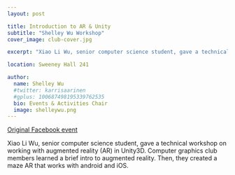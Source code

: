 ```yaml
---
layout: post

title: Introduction to AR & Unity
subtitle: "Shelley Wu Workshop"
cover_image: club-cover.jpg

excerpt: "Xiao Li Wu, senior computer science student, gave a technical workshop on working with augmented reality (AR) in Unity3D."

location: Sweeney Hall 241

author:
  name: Shelley Wu
  #twitter: karrisaarinen
  #gplus: 100687498195339762535
  bio: Events & Activities Chair
  image: shelleywu.png
---
```


[Original Facebook event](https://www.facebook.com/events/2282324241908873)

Xiao Li Wu, senior computer science student, gave a technical workshop on working with augmented reality (AR) in Unity3D. Computer graphics club members learned a brief intro to augmented reality. Then, they created a maze AR that works with android and iOS.
